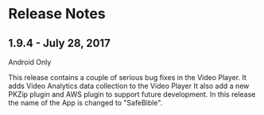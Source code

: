 Release Notes
=============

1.9.4 - July 28, 2017
---------------------
Android Only

This release contains a couple of serious bug fixes in the Video Player.
It adds Video Analytics data collection to the Video Player
It also add a new PKZip plugin and AWS plugin to support future development.
In this release the name of the App is changed to "SafeBible".